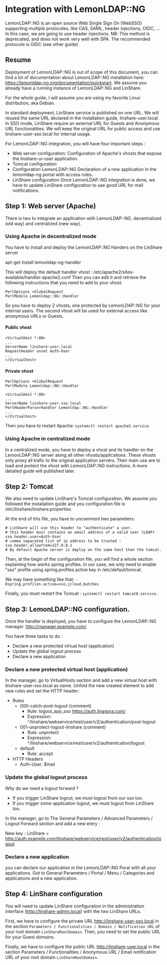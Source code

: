 # Integration with LemonLDAP::NG

LemonLDAP::NG is an open source Web Single Sign On (WebSSO) supporting multiple
protocoles, like CAS, SAML, header injections, OIDC, ... In this case, we are
going to use header injections. NB: This method is deprecated, and does not work
very well with SPA. The recommended protocole is OIDC (see other guide)


## Resume


Deployment of LemonLDAP::NG is out of scope of this document, you can find a
lot of documentation about LemonLDAP::NG installation here: https://lemonldap-ng.org/documentation/quickstart.
We assume you already have a running instance of LemonLDAP::NG and LinShare.

For the whole guide, I will assume you are using my favorite Linux distribution, aka Debian.

In standard deployment, LinShare service is published on one URL. We will
reused the same URL declared in the installation guide, linshare-user.local.
In SSO mode, LinShare require an external URL for Guests and Anonymous URL
functionalities. We will keep the original URL for public access and use
linshare-user-sso.local for internal usage.


For LemonLDAP::NG integration, you will have four important steps :
 * Web server configuration:
    Configuration of Apache's vhosts that expose the linshare-ui-user
application.
 * Tomcat configuration
 * Configuration LemonLDAP::NG
    Declaration of a new application in the lemonldap-ng portal with access
rules.
 * LinShare configuration
Once LemonLDAP::NG integration is done, we have to update LinShare configuration
to use good URL for mail notifications.



## Step 1: Web server (Apache)

There is two to integrate an application with LemonLDAP::NG, decentralized (old
way) and centralized (new way).


### Using Apache in decentralized mode

You have to install and deploy the LemonLDAP::NG Handers on the LinShare server

apt-get install lemonldap-ng-handler

This will deploy the default handler vhost : /etc/apache2/sites-available/handler-apache2.conf
Then you can edit it and retrieve the following instructions that you need to
add to your vhost:

```
PerlOptions +GlobalRequest
PerlModule Lemonldap::NG::Handler
```

So you have to deploy 2 vhosts, one protected by LemonLDAP::NG for your internal
users. The second vhost will be used for external access like anonymous URLs or
Guests.

#### Public vhost
```
<VirtualHost *:80>
...
ServerName linshare-user.local
RequestHeader unset Auth-User
...
</Virtualhost>
```

#### Private vhost
```
PerlOptions +GlobalRequest
PerlModule Lemonldap::NG::Handler

<VirtualHost *:80>
...
ServerName linshare-user-sso.local
PerlHeaderParserHandler Lemonldap::NG::Handler
...
</Virtualhost>
```

Then you have to restart Apache: `systemctl restart apache2.service`.


### Using Apache in centralized mode

In a centralized mode, you have to deploy a vhost and its handler on the
LemonLDAP::NG server along all other vhosts/applications. These vhosts only
proxy all trafic to the original application servers. Their main use are to load
and protect the vhost with LemonLDAP::NG instructions. A more detailed guide
will published later.


## Step 2: Tomcat

We also need to update LinShare's Tomcat configuration. We assume you followed
the installation guide and you configuration file is
/etc/linshare/linshare.properties.

At the end of this file, you have to uncomment two parameters:

```
# LinShare will use this header to "authenticate" a user.
# this header must contains an email address of a valid user (LDAP)
sso.header.user=Auth-User
# comma separated list of ip address to be trusted :
sso.header.allowfrom=127.0.0.1
# By default Apache server is deploy on the same host than the tomcat.
```

Then, at the begin of the configuration file, you will find a whole section
explaining how works spring profiles. In our case, we only need to enable "sso"
profile using spring.profiles.active key in /etc/defaut/tomcat.

We may have something like that:
`-Dspring.profiles.active=sso,jcloud,batches`

Finally, you must restart the Tomcat : `systemctl restart tomcat8.service`.


## Step 3: LemonLDAP::NG configuration.

Once the handler is deployed, you have to configure the LemonLDAP::NG manager.
http://manager.example.com/

You have three tasks to do :
* Declare a new protected virtual host (application)
* Update the global logout process
* Declare a new application

### Declare a new protected virtual host (application)

In the manager, go to VirtualHosts section and add a new virtual host with
linshare-user-sso.local as name. Unfold the new created element to add
new rules and set the HTTP header:
  * Rules
    * 000-catch-post-logout (comment)
      * Rule: logout_app_sso https://auth.linagora.com/
      * Expression: ^/linshare/webservice/rest/user/v2/authentication/post-logout
    * 001-unprotect-logout-linshare (comment)
      * Rule: unprotect
      * Expression: ^/linshare/webservice/rest/user/v2/authentication/logout
    * default
      * Rule: accept
  * HTTP Headers
    * Auth-User: $mail

### Update the global logout process

Why do we need a logout forward ?
* If you trigger LinShare logout, we must logout from our sso too.
* If you trigger some application logout, we must logout from LinShare too.

In the manager, go to The General Parameters / Advanced Parameters / Logout Forward section and add a new entry :

New key : LinShare = http://auth.example.com/linshare/webservice/rest/user/v2/authentication/logout


### Declare a new application

you can declare our application in the LemonLDAP::NG Poral with all your
applications. Got to General Parameters / Portal / Menu / Categories and applications and a new application.


## Step 4: LinShare configuration

You will need to update LinShare configuration in the administration interface
(http://linshare-admin.local) with the two LinShare URLs.

First, we have to configure the private URL http://linshare-user-sso.local in the section
`Parameters / Functionalities / Domain / Notification URL` of your root domain `LinShareRootDomain`.
Then, you need to set the public URL for your Guest domains.

Finally, we have to configure the public URL http://linshare-user.local in the section
 Parameters / Functionalities / Anonymous URL / Email notification URL
of your root domain `LinShareRootDomain`.
